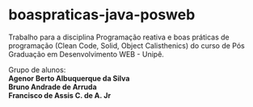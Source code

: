 # boaspraticas-java-posweb

Trabalho para a disciplina Programação reativa e boas práticas de programação (Clean Code, Solid, Object Calisthenics) do curso de Pós Graduação em Desenvolvimento WEB - Unipê.

Grupo de alunos:<br>
<b>Agenor Berto Albuquerque da Silva</b><br>
<b>Bruno Andrade de Arruda</b><br>
<b>Francisco de Assis C. de A. Jr
